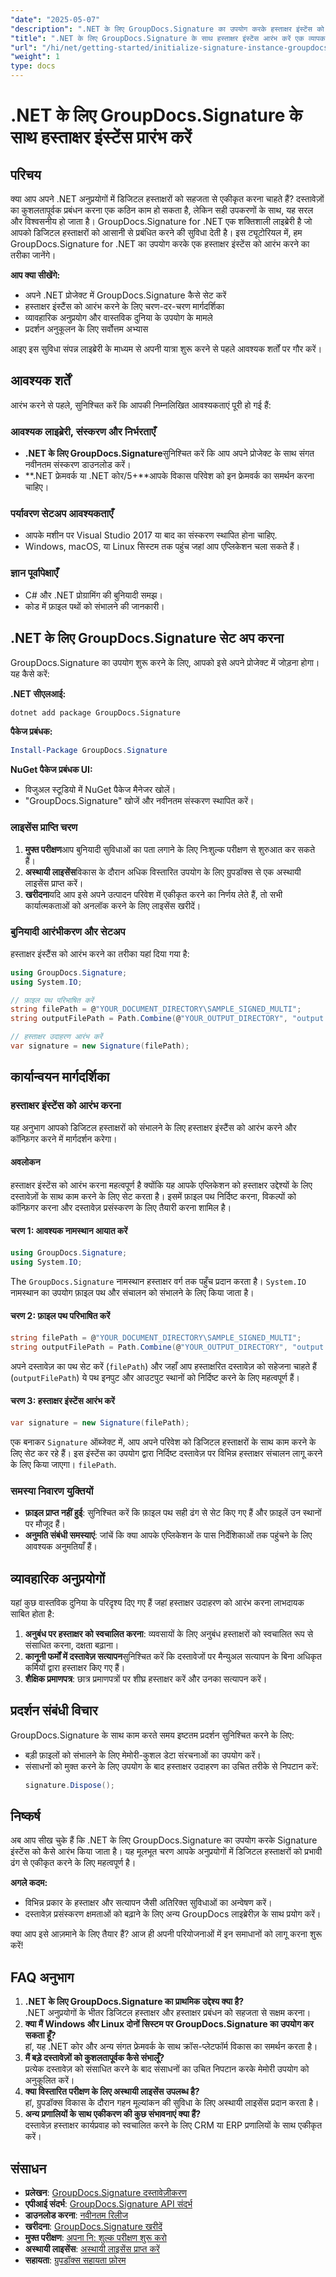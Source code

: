 ```yaml
---
"date": "2025-05-07"
"description": ".NET के लिए GroupDocs.Signature का उपयोग करके हस्ताक्षर इंस्टेंस को सेट अप और आरंभ करना सीखें। .NET अनुप्रयोगों में अपनी दस्तावेज़ प्रबंधन क्षमताओं को बढ़ाएँ।"
"title": ".NET के लिए GroupDocs.Signature के साथ हस्ताक्षर इंस्टेंस आरंभ करें एक व्यापक गाइड"
"url": "/hi/net/getting-started/initialize-signature-instance-groupdocs-signature-net/"
"weight": 1
type: docs
---
```

# .NET के लिए GroupDocs.Signature के साथ हस्ताक्षर इंस्टेंस प्रारंभ करें

## परिचय

क्या आप अपने .NET अनुप्रयोगों में डिजिटल हस्ताक्षरों को सहजता से एकीकृत करना चाहते हैं? दस्तावेज़ों का कुशलतापूर्वक प्रबंधन करना एक कठिन काम हो सकता है, लेकिन सही उपकरणों के साथ, यह सरल और विश्वसनीय हो जाता है। GroupDocs.Signature for .NET एक शक्तिशाली लाइब्रेरी है जो आपको डिजिटल हस्ताक्षरों को आसानी से प्रबंधित करने की सुविधा देती है। इस ट्यूटोरियल में, हम GroupDocs.Signature for .NET का उपयोग करके एक हस्ताक्षर इंस्टेंस को आरंभ करने का तरीका जानेंगे।

**आप क्या सीखेंगे:**
- अपने .NET प्रोजेक्ट में GroupDocs.Signature कैसे सेट करें
- हस्ताक्षर इंस्टैंस को आरंभ करने के लिए चरण-दर-चरण मार्गदर्शिका
- व्यावहारिक अनुप्रयोग और वास्तविक दुनिया के उपयोग के मामले
- प्रदर्शन अनुकूलन के लिए सर्वोत्तम अभ्यास

आइए इस सुविधा संपन्न लाइब्रेरी के माध्यम से अपनी यात्रा शुरू करने से पहले आवश्यक शर्तों पर गौर करें।

## आवश्यक शर्तें

आरंभ करने से पहले, सुनिश्चित करें कि आपकी निम्नलिखित आवश्यकताएं पूरी हो गई हैं:

### आवश्यक लाइब्रेरी, संस्करण और निर्भरताएँ
- **.NET के लिए GroupDocs.Signature**सुनिश्चित करें कि आप अपने प्रोजेक्ट के साथ संगत नवीनतम संस्करण डाउनलोड करें।
- **.NET फ्रेमवर्क या .NET कोर/5+**आपके विकास परिवेश को इन फ्रेमवर्क का समर्थन करना चाहिए।

### पर्यावरण सेटअप आवश्यकताएँ
- आपके मशीन पर Visual Studio 2017 या बाद का संस्करण स्थापित होना चाहिए.
- Windows, macOS, या Linux सिस्टम तक पहुंच जहां आप एप्लिकेशन चला सकते हैं।

### ज्ञान पूर्वापेक्षाएँ
- C# और .NET प्रोग्रामिंग की बुनियादी समझ।
- कोड में फ़ाइल पथों को संभालने की जानकारी।

## .NET के लिए GroupDocs.Signature सेट अप करना

GroupDocs.Signature का उपयोग शुरू करने के लिए, आपको इसे अपने प्रोजेक्ट में जोड़ना होगा। यह कैसे करें:

**.NET सीएलआई:**
```bash
dotnet add package GroupDocs.Signature
```

**पैकेज प्रबंधक:**
```powershell
Install-Package GroupDocs.Signature
```

**NuGet पैकेज प्रबंधक UI:**
- विजुअल स्टूडियो में NuGet पैकेज मैनेजर खोलें।
- "GroupDocs.Signature" खोजें और नवीनतम संस्करण स्थापित करें।

### लाइसेंस प्राप्ति चरण

1. **मुफ्त परीक्षण**आप बुनियादी सुविधाओं का पता लगाने के लिए निःशुल्क परीक्षण से शुरुआत कर सकते हैं।
2. **अस्थायी लाइसेंस**विकास के दौरान अधिक विस्तारित उपयोग के लिए ग्रुपडॉक्स से एक अस्थायी लाइसेंस प्राप्त करें।
3. **खरीदना**यदि आप इसे अपने उत्पादन परिवेश में एकीकृत करने का निर्णय लेते हैं, तो सभी कार्यात्मकताओं को अनलॉक करने के लिए लाइसेंस खरीदें।

### बुनियादी आरंभीकरण और सेटअप

हस्ताक्षर इंस्टैंस को आरंभ करने का तरीका यहां दिया गया है:

```csharp
using GroupDocs.Signature;
using System.IO;

// फ़ाइल पथ परिभाषित करें
string filePath = @"YOUR_DOCUMENT_DIRECTORY\SAMPLE_SIGNED_MULTI";
string outputFilePath = Path.Combine(@"YOUR_OUTPUT_DIRECTORY", "output.pdf");

// हस्ताक्षर उदाहरण आरंभ करें
var signature = new Signature(filePath);
```

## कार्यान्वयन मार्गदर्शिका

### हस्ताक्षर इंस्टेंस को आरंभ करना

यह अनुभाग आपको डिजिटल हस्ताक्षरों को संभालने के लिए हस्ताक्षर इंस्टैंस को आरंभ करने और कॉन्फ़िगर करने में मार्गदर्शन करेगा।

#### अवलोकन
हस्ताक्षर इंस्टेंस को आरंभ करना महत्वपूर्ण है क्योंकि यह आपके एप्लिकेशन को हस्ताक्षर उद्देश्यों के लिए दस्तावेज़ों के साथ काम करने के लिए सेट करता है। इसमें फ़ाइल पथ निर्दिष्ट करना, विकल्पों को कॉन्फ़िगर करना और दस्तावेज़ प्रसंस्करण के लिए तैयारी करना शामिल है।

#### चरण 1: आवश्यक नामस्थान आयात करें

```csharp
using GroupDocs.Signature;
using System.IO;
```
The `GroupDocs.Signature` नामस्थान हस्ताक्षर वर्ग तक पहुँच प्रदान करता है। `System.IO` नामस्थान का उपयोग फ़ाइल पथ और संचालन को संभालने के लिए किया जाता है।

#### चरण 2: फ़ाइल पथ परिभाषित करें

```csharp
string filePath = @"YOUR_DOCUMENT_DIRECTORY\SAMPLE_SIGNED_MULTI";
string outputFilePath = Path.Combine(@"YOUR_OUTPUT_DIRECTORY", "output.pdf");
```
अपने दस्तावेज़ का पथ सेट करें (`filePath`) और जहाँ आप हस्ताक्षरित दस्तावेज़ को सहेजना चाहते हैं (`outputFilePath`) ये पथ इनपुट और आउटपुट स्थानों को निर्दिष्ट करने के लिए महत्वपूर्ण हैं।

#### चरण 3: हस्ताक्षर इंस्टेंस आरंभ करें

```csharp
var signature = new Signature(filePath);
```
एक बनाकर `Signature` ऑब्जेक्ट में, आप अपने परिवेश को डिजिटल हस्ताक्षरों के साथ काम करने के लिए सेट कर रहे हैं। इस इंस्टेंस का उपयोग द्वारा निर्दिष्ट दस्तावेज़ पर विभिन्न हस्ताक्षर संचालन लागू करने के लिए किया जाएगा। `filePath`.

### समस्या निवारण युक्तियों
- **फ़ाइल प्राप्त नहीं हुई**: सुनिश्चित करें कि फ़ाइल पथ सही ढंग से सेट किए गए हैं और फ़ाइलें उन स्थानों पर मौजूद हैं।
- **अनुमति संबंधी समस्याएं**: जांचें कि क्या आपके एप्लिकेशन के पास निर्देशिकाओं तक पहुंचने के लिए आवश्यक अनुमतियाँ हैं।

## व्यावहारिक अनुप्रयोगों

यहां कुछ वास्तविक दुनिया के परिदृश्य दिए गए हैं जहां हस्ताक्षर उदाहरण को आरंभ करना लाभदायक साबित होता है:
1. **अनुबंध पर हस्ताक्षर को स्वचालित करना**: व्यवसायों के लिए अनुबंध हस्ताक्षरों को स्वचालित रूप से संसाधित करना, दक्षता बढ़ाना।
2. **कानूनी फर्मों में दस्तावेज़ सत्यापन**सुनिश्चित करें कि दस्तावेजों पर मैन्युअल सत्यापन के बिना अधिकृत कर्मियों द्वारा हस्ताक्षर किए गए हैं।
3. **शैक्षिक प्रमाणपत्र**: छात्र प्रमाणपत्रों पर शीघ्र हस्ताक्षर करें और उनका सत्यापन करें।

## प्रदर्शन संबंधी विचार
GroupDocs.Signature के साथ काम करते समय इष्टतम प्रदर्शन सुनिश्चित करने के लिए:
- बड़ी फ़ाइलों को संभालने के लिए मेमोरी-कुशल डेटा संरचनाओं का उपयोग करें।
- संसाधनों को मुक्त करने के लिए उपयोग के बाद हस्ताक्षर उदाहरण का उचित तरीके से निपटान करें:
  ```csharp
  signature.Dispose();
  ```

## निष्कर्ष
अब आप सीख चुके हैं कि .NET के लिए GroupDocs.Signature का उपयोग करके Signature इंस्टेंस को कैसे आरंभ किया जाता है। यह मूलभूत चरण आपके अनुप्रयोगों में डिजिटल हस्ताक्षरों को प्रभावी ढंग से एकीकृत करने के लिए महत्वपूर्ण है।

**अगले कदम:**
- विभिन्न प्रकार के हस्ताक्षर और सत्यापन जैसी अतिरिक्त सुविधाओं का अन्वेषण करें।
- दस्तावेज़ प्रसंस्करण क्षमताओं को बढ़ाने के लिए अन्य GroupDocs लाइब्रेरीज़ के साथ प्रयोग करें।

क्या आप इसे आज़माने के लिए तैयार हैं? आज ही अपनी परियोजनाओं में इन समाधानों को लागू करना शुरू करें!

## FAQ अनुभाग
1. **.NET के लिए GroupDocs.Signature का प्राथमिक उद्देश्य क्या है?**  
   .NET अनुप्रयोगों के भीतर डिजिटल हस्ताक्षर और हस्ताक्षर प्रबंधन को सहजता से सक्षम करना।
2. **क्या मैं Windows और Linux दोनों सिस्टम पर GroupDocs.Signature का उपयोग कर सकता हूँ?**  
   हां, यह .NET कोर और अन्य संगत फ्रेमवर्क के साथ क्रॉस-प्लेटफॉर्म विकास का समर्थन करता है।
3. **मैं बड़े दस्तावेज़ों को कुशलतापूर्वक कैसे संभालूँ?**  
   प्रत्येक दस्तावेज़ को संसाधित करने के बाद संसाधनों का उचित निपटान करके मेमोरी उपयोग को अनुकूलित करें।
4. **क्या विस्तारित परीक्षण के लिए अस्थायी लाइसेंस उपलब्ध है?**  
   हां, ग्रुपडॉक्स विकास के दौरान गहन मूल्यांकन की सुविधा के लिए अस्थायी लाइसेंस प्रदान करता है।
5. **अन्य प्रणालियों के साथ एकीकरण की कुछ संभावनाएं क्या हैं?**  
   दस्तावेज़ हस्ताक्षर कार्यप्रवाह को स्वचालित करने के लिए CRM या ERP प्रणालियों के साथ एकीकृत करें।

## संसाधन
- **प्रलेखन**: [GroupDocs.Signature दस्तावेज़ीकरण](https://docs.groupdocs.com/signature/net/)
- **एपीआई संदर्भ**: [GroupDocs.Signature API संदर्भ](https://reference.groupdocs.com/signature/net/)
- **डाउनलोड करना**: [नवीनतम रिलीज](https://releases.groupdocs.com/signature/net/)
- **खरीदना**: [GroupDocs.Signature खरीदें](https://purchase.groupdocs.com/buy)
- **मुफ्त परीक्षण**: [अपना नि: शुल्क परीक्षण शुरू करो](https://releases.groupdocs.com/signature/net/)
- **अस्थायी लाइसेंस**: [अस्थायी लाइसेंस प्राप्त करें](https://purchase.groupdocs.com/temporary-license/)
- **सहायता**: [ग्रुपडॉक्स सहायता फ़ोरम](https://forum.groupdocs.com/c/signature/)